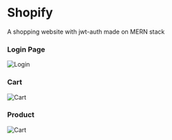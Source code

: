 # Shopify
A shopping website with jwt-auth made on MERN stack

### Login Page

![Login](https://github.com/Shivansh34/Shopify/blob/main/backend/config/github%20pics/login.png?raw=true)

### Cart


![Cart](https://github.com/Shivansh34/Shopify/blob/main/backend/config/github%20pics/cart.png?raw=true)

### Product

![Cart](https://github.com/Shivansh34/Shopify/blob/main/backend/config/github%20pics/product.png?raw=true)
